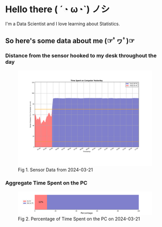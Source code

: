 
# Hello there ( ´◔ ω◔`) ノシ

I'm a Data Scientist and I love learning about Statistics.

## So here's some data about me (☞ﾟヮﾟ)☞


### Distance from the sensor hooked to my desk throughout the day
<figure>
  <picture>
    <source media="(prefers-color-scheme: dark)" srcset="Pi/readme/graphs/lineplot/dark-plot-2024-03-21.png">
    <source media="(prefers-color-scheme: light)" srcset="Pi/readme/graphs/lineplot/light-plot-2024-03-21.png">
    <img alt="Shows a black logo in light color mode and a white one in dark color mode." src="Pi/readme/graphs/lineplot/light-plot-2024-03-21.png">
  </picture>
  <figcaption>Fig 1. Sensor Data from 2024-03-21</figcaption>
</figure>



### Aggregate Time Spent on the PC
<figure>
  <picture>
    <source media="(prefers-color-scheme: dark)" srcset="Pi/readme/graphs/barplot/dark-plot-2024-03-21.png">
    <source media="(prefers-color-scheme: light)" srcset="Pi/readme/graphs/barplot/light-plot-2024-03-21.png">
    <img alt="Shows a black logo in light color mode and a white one in dark color mode." src="Pi/readme/graphs/barplot/light-plot-2024-03-21.png">
  </picture>
  <figcaption>Fig 2. Percentage of Time Spent on the PC on 2024-03-21</figcaption>
</figure>
